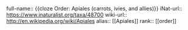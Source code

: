 full-name:: {{cloze Order: Apiales (carrots, ivies, and allies)}}
iNat-url:: https://www.inaturalist.org/taxa/48700
wiki-url:: http://en.wikipedia.org/wiki/Apiales
alias:: [[Apiales]]
rank:: [[order]]